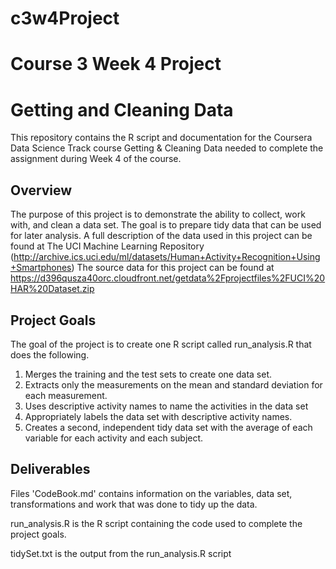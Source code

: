 # c3w4Project
# Course 3 Week 4 Project
# Getting and Cleaning Data 
This repository contains the R script and documentation for the Coursera Data Science Track course Getting & Cleaning Data needed to complete the assignment during Week 4 of the course.
## Overview
The purpose of this project is to demonstrate the ability to collect, work with, and clean a data set. The goal is to prepare tidy data that can be used for later analysis. A full description of the data used in this project can be found at The UCI Machine Learning Repository (http://archive.ics.uci.edu/ml/datasets/Human+Activity+Recognition+Using+Smartphones)
The source data for this project can be found at https://d396qusza40orc.cloudfront.net/getdata%2Fprojectfiles%2FUCI%20HAR%20Dataset.zip
## Project Goals 
The goal of the project is to create one R script called run_analysis.R that does the following.
1. Merges the training and the test sets to create one data set.
2. Extracts only the measurements on the mean and standard deviation for each measurement.
3. Uses descriptive activity names to name the activities in the data set
4. Appropriately labels the data set with descriptive activity names.
5. Creates a second, independent tidy data set with the average of each variable for each activity and each subject.
## Deliverables
Files 'CodeBook.md' contains information on the variables, data set, transformations and work that was done to tidy up the data.

run_analysis.R is the R script containing the code used to complete the project goals.

tidySet.txt is the output from the run_analysis.R script

